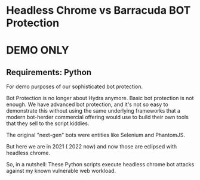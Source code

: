 # Headless Chrome vs Barracuda BOT Protection

# DEMO ONLY

## Requirements: Python 

For demo purposes of our sophisticated bot protection.

Bot Protection is no longer about Hydra anymore. 
Basic bot protection is not enough.
We have advanced bot protection, and it's not so easy to demonstrate this without using the same underlying frameworks that a modern bot-herder commercial offering would use to build their own tools that they sell to the script kiddies.

The original "next-gen" bots were entities like Selenium and PhantomJS.

But here we are in 2021 ( 2022 now) and now those are eclipsed with headless chrome.

So, in a nutshell: These Python scripts execute headless chrome bot attacks against my known vulnerable web workload.
